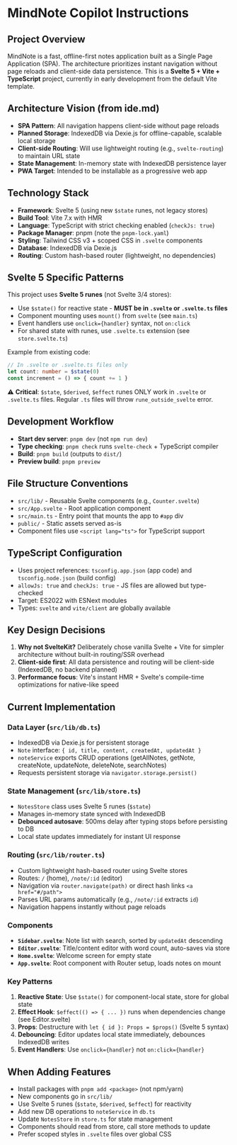 # MindNote Copilot Instructions

## Project Overview
MindNote is a fast, offline-first notes application built as a Single Page Application (SPA). The architecture prioritizes instant navigation without page reloads and client-side data persistence. This is a **Svelte 5 + Vite + TypeScript** project, currently in early development from the default Vite template.

## Architecture Vision (from ide.md)
- **SPA Pattern**: All navigation happens client-side without page reloads
- **Planned Storage**: IndexedDB via Dexie.js for offline-capable, scalable local storage
- **Client-side Routing**: Will use lightweight routing (e.g., `svelte-routing`) to maintain URL state
- **State Management**: In-memory state with IndexedDB persistence layer
- **PWA Target**: Intended to be installable as a progressive web app

## Technology Stack
- **Framework**: Svelte 5 (using new `$state` runes, not legacy stores)
- **Build Tool**: Vite 7.x with HMR
- **Language**: TypeScript with strict checking enabled (`checkJs: true`)
- **Package Manager**: pnpm (note the `pnpm-lock.yaml`)
- **Styling**: Tailwind CSS v3 + scoped CSS in `.svelte` components
- **Database**: IndexedDB via Dexie.js
- **Routing**: Custom hash-based router (lightweight, no dependencies)

## Svelte 5 Specific Patterns
This project uses **Svelte 5 runes** (not Svelte 3/4 stores):
- Use `$state()` for reactive state - **MUST be in `.svelte` or `.svelte.ts` files**
- Component mounting uses `mount()` from `svelte` (see `main.ts`)
- Event handlers use `onclick={handler}` syntax, not `on:click`
- For shared state with runes, use `.svelte.ts` extension (see `store.svelte.ts`)

Example from existing code:
```typescript
// In .svelte or .svelte.ts files only
let count: number = $state(0)
const increment = () => { count += 1 }
```

⚠️ **Critical**: `$state`, `$derived`, `$effect` runes ONLY work in `.svelte` or `.svelte.ts` files. Regular `.ts` files will throw `rune_outside_svelte` error.

## Development Workflow
- **Start dev server**: `pnpm dev` (not `npm run dev`)
- **Type checking**: `pnpm check` runs `svelte-check` + TypeScript compiler
- **Build**: `pnpm build` (outputs to `dist/`)
- **Preview build**: `pnpm preview`

## File Structure Conventions
- `src/lib/` - Reusable Svelte components (e.g., `Counter.svelte`)
- `src/App.svelte` - Root application component
- `src/main.ts` - Entry point that mounts the app to `#app` div
- `public/` - Static assets served as-is
- Component files use `<script lang="ts">` for TypeScript support

## TypeScript Configuration
- Uses project references: `tsconfig.app.json` (app code) and `tsconfig.node.json` (build config)
- `allowJs: true` and `checkJs: true` - JS files are allowed but type-checked
- Target: ES2022 with ESNext modules
- Types: `svelte` and `vite/client` are globally available

## Key Design Decisions
1. **Why not SvelteKit?** Deliberately chose vanilla Svelte + Vite for simpler architecture without built-in routing/SSR overhead
2. **Client-side first**: All data persistence and routing will be client-side (IndexedDB, no backend planned)
3. **Performance focus**: Vite's instant HMR + Svelte's compile-time optimizations for native-like speed

## Current Implementation

### Data Layer (`src/lib/db.ts`)
- IndexedDB via Dexie.js for persistent storage
- `Note` interface: `{ id, title, content, createdAt, updatedAt }`
- `noteService` exports CRUD operations (getAllNotes, getNote, createNote, updateNote, deleteNote, searchNotes)
- Requests persistent storage via `navigator.storage.persist()`

### State Management (`src/lib/store.ts`)
- `NotesStore` class uses Svelte 5 runes (`$state`)
- Manages in-memory state synced with IndexedDB
- **Debounced autosave**: 500ms delay after typing stops before persisting to DB
- Local state updates immediately for instant UI response

### Routing (`src/lib/router.ts`)
- Custom lightweight hash-based router using Svelte stores
- Routes: `/` (home), `/note/:id` (editor)
- Navigation via `router.navigate(path)` or direct hash links `<a href="#/path">`
- Parses URL params automatically (e.g., `/note/:id` extracts `id`)
- Navigation happens instantly without page reloads

### Components
- **`Sidebar.svelte`**: Note list with search, sorted by `updatedAt` descending
- **`Editor.svelte`**: Title/content editor with word count, auto-saves via store
- **`Home.svelte`**: Welcome screen for empty state
- **`App.svelte`**: Root component with Router setup, loads notes on mount

### Key Patterns
1. **Reactive State**: Use `$state()` for component-local state, store for global state
2. **Effect Hook**: `$effect(() => { ... })` runs when dependencies change (see Editor.svelte)
3. **Props**: Destructure with `let { id }: Props = $props()` (Svelte 5 syntax)
4. **Debouncing**: Editor updates local state immediately, debounces IndexedDB writes
5. **Event Handlers**: Use `onclick={handler}` not `on:click={handler}`

## When Adding Features
- Install packages with `pnpm add <package>` (not npm/yarn)
- New components go in `src/lib/`
- Use Svelte 5 runes (`$state`, `$derived`, `$effect`) for reactivity
- Add new DB operations to `noteService` in `db.ts`
- Update `NotesStore` in `store.ts` for state management
- Components should read from store, call store methods to update
- Prefer scoped styles in `.svelte` files over global CSS
